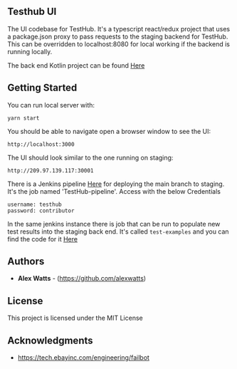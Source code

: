 ## Testhub UI

The UI codebase for TestHub. It's a typescript react/redux project that uses a package.json proxy to pass requests to the staging backend for TestHub.
This can be overridden to localhost:8080 for local working if the backend is running locally.

The back end Kotlin project can be found [Here](https://github.com/alexwatts/TestHub)

## Getting Started

You can run local server with:

```
yarn start
```

You should be able to navigate open a browser window to see the UI:
```
http://localhost:3000
```

The UI should look similar to the one running on staging:

```
http://209.97.139.117:30001
```

There is a Jenkins pipeline [Here](http://142.93.32.151:30000/) for deploying the main branch to staging. It's the job named 'TestHub-pipeline'. Access with the below Credentials

```
username: testhub
password: contributor

```

In the same jenkins instance there is job that can be run to populate new test results into the staging back end.
It's called `test-examples` and you can find the code for it [Here](https://github.com/alexwatts/test-examples)

## Authors

* **Alex Watts** - (https://github.com/alexwatts)

## License

This project is licensed under the MIT License

## Acknowledgments

* https://tech.ebayinc.com/engineering/failbot
